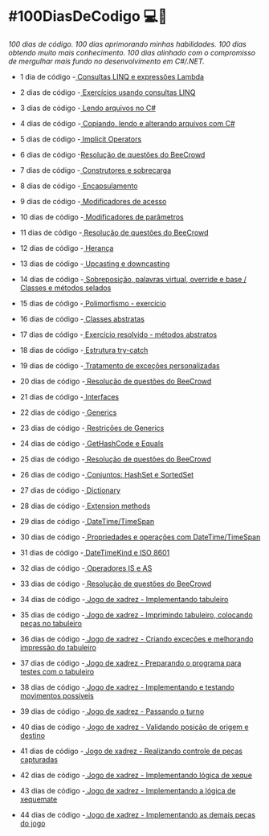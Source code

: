 # **#100DiasDeCodigo 💻📖**

*100 dias de código. 100 dias aprimorando minhas habilidades. 100 dias obtendo muito mais conhecimento. 100 dias alinhado com o compromisso de mergulhar mais fundo no desenvolvimento em C#/.NET.* 

* 1 dia de código -<a href="https://github.com/wilgoncalves/100DiasDeCodigo/blob/master/1DiaDeCodigo/1DiaDeCodigo/Program.cs"> Consultas LINQ e expressões Lambda</a>

* 2 dias de código -<a href="https://github.com/wilgoncalves/100DiasDeCodigo/blob/master/2DiasDeCodigo/2DiasDeCodigo/Program.cs"> Exercícios usando consultas LINQ</a>

* 3 dias de código -<a href="https://github.com/wilgoncalves/100DiasDeCodigo/blob/master/3DiasDeCodigo/3DiasDeCodigo/Program.cs"> Lendo arquivos no C#</a>

* 4 dias de código -<a href="https://github.com/wilgoncalves/100DiasDeCodigo/blob/master/4DiasDeCodigo/4DiasDeCodigo/Program.cs"> Copiando, lendo e alterando arquivos com C#</a>

* 5 dias de código -<a href="https://github.com/wilgoncalves/100DiasDeCodigo/blob/master/%23100DiasDeCodigo/5DiasDeCodigo/5DiasDeCodigo/Program.cs"> Implicit Operators</a>

* 6 dias de código -<a href="https://github.com/wilgoncalves/100DiasDeCodigo/blob/master/%23100DiasDeCodigo/6DiasDeCodigo/6DiasDeCodigo/Program.cs">Resolução de questões do BeeCrowd</a>

* 7 dias de código -<a href="https://github.com/wilgoncalves/100DiasDeCodigo/blob/master/%23100DiasDeCodigo/7DiasDeCodigo/7DiasDeCodigo/Program.cs"> Construtores e sobrecarga</a>

* 8 dias de código -<a href="https://github.com/wilgoncalves/100DiasDeCodigo/blob/master/%23100DiasDeCodigo/8DiasDeCodigo/8DiasDeCodigo/Produto.cs"> Encapsulamento</a>

* 9 dias de código -<a href="https://github.com/wilgoncalves/100DiasDeCodigo/blob/master/%23100DiasDeCodigo/9DiasDeCodigo/9DiasDeCodigo/Program.cs"> Modificadores de acesso</a>

* 10 dias de código -<a href="https://github.com/wilgoncalves/100DiasDeCodigo/blob/master/%23100DiasDeCodigo/10DiasDeCodigo/10DiasDeCodigo/Program.cs"> Modificadores de parâmetros</a>

* 11 dias de código -<a href="https://github.com/wilgoncalves/100DiasDeCodigo/blob/master/%23100DiasDeCodigo/11DiasDeCodigo/11DiasDeCodigo/Program.cs"> Resolução de questões do BeeCrowd</a>

* 12 dias de código -<a href="https://github.com/wilgoncalves/100DiasDeCodigo/blob/master/%23100DiasDeCodigo/12DiasDeCodigo/12DiasDeCodigo/Entities/Account.cs"> Herança</a>

* 13 dias de código -<a href="https://github.com/wilgoncalves/100DiasDeCodigo/blob/master/%23100DiasDeCodigo/12DiasDeCodigo/12DiasDeCodigo/Program.cs"> Upcasting e downcasting</a>

* 14 dias de código -<a href="https://github.com/wilgoncalves/100DiasDeCodigo/blob/master/%23100DiasDeCodigo/12DiasDeCodigo/12DiasDeCodigo/Entities/SavingsAccount.cs"> Sobreposição, palavras virtual, override e base / Classes e métodos selados</a>

* 15 dias de código -<a href="https://github.com/wilgoncalves/100DiasDeCodigo/blob/master/%23100DiasDeCodigo/15DiasDeCodigo/15DiasDeCodigo/Program.cs"> Polimorfismo - exercício</a>

* 16 dias de código -<a href="https://github.com/wilgoncalves/100DiasDeCodigo/blob/master/%23100DiasDeCodigo/16DiasDeCodigo/16DiasDeCodigo/Entities/Account.cs"> Classes abstratas</a>

* 17 dias de código -<a href="https://github.com/wilgoncalves/100DiasDeCodigo/blob/master/%23100DiasDeCodigo/17DiasDeCodigo/17DiasDeCodigo/Program.cs"> Exercício resolvido - métodos abstratos</a>

* 18 dias de código -<a href="https://github.com/wilgoncalves/100DiasDeCodigo/blob/master/%23100DiasDeCodigo/18DiasDeCodigo/18DiasDeCodigo/Program.cs"> Estrutura try-catch</a>

* 19 dias de código -<a href="https://github.com/wilgoncalves/100DiasDeCodigo/blob/master/%23100DiasDeCodigo/19DiasDeCodigo/19DiasDeCodigo/Program.cs"> Tratamento de exceções personalizadas</a>

* 20 dias de código -<a href="https://github.com/wilgoncalves/100DiasDeCodigo/blob/master/%23100DiasDeCodigo/20DiasDeCodigo/20DiasDeCodigo/Program.cs">
Resolução de questões do BeeCrowd</a>

* 21 dias de código -<a href="https://github.com/wilgoncalves/100DiasDeCodigo/blob/master/%23100DiasDeCodigo/21DiasDeCodigo/21DiasDeCodigo/Program.cs"> Interfaces</a>

* 22 dias de código -<a href="https://github.com/wilgoncalves/100DiasDeCodigo/blob/master/%23100DiasDeCodigo/22DiasDeCodigo/22DiasDeCodigo/Program.cs"> Generics</a>

* 23 dias de código -<a href="https://github.com/wilgoncalves/100DiasDeCodigo/blob/master/%23100DiasDeCodigo/23DiasDeCodigo/23DiasDeCodigo/Services/CalculationService.cs"> Restrições de Generics</a>

* 24 dias de código -<a href="https://github.com/wilgoncalves/100DiasDeCodigo/blob/master/%23100DiasDeCodigo/24DiasDeCodigo/24DiasDeCodigo/Program.cs"> GetHashCode e Equals</a>

* 25 dias de código -<a href="https://github.com/wilgoncalves/100DiasDeCodigo/blob/master/%23100DiasDeCodigo/25DiasDeCodigo/25DiasDeCodigo/Program.cs"> Resolução de questões do BeeCrowd</a>

* 26 dias de código -<a href="https://github.com/wilgoncalves/100DiasDeCodigo/blob/master/%23100DiasDeCodigo/26DiasDeCodigo/26DiasDeCodigo/Program.cs"> Conjuntos: HashSet e SortedSet</a>

* 27 dias de código -<a href="https://github.com/wilgoncalves/100DiasDeCodigo/blob/master/%23100DiasDeCodigo/27DiasDeCodigo/27DiasDeCodigo/Program.cs"> Dictionary</a>

* 28 dias de código -<a href="https://github.com/wilgoncalves/100DiasDeCodigo/blob/master/%23100DiasDeCodigo/28DiasDeCodigo/28DiasDeCodigo/Program.cs"> Extension methods</a>

* 29 dias de código -<a href="https://github.com/wilgoncalves/100DiasDeCodigo/blob/master/%23100DiasDeCodigo/29DiasDeCodigo/29DiasDeCodigo/Program.cs"> DateTime/TimeSpan</a>

* 30 dias de código -<a href="https://github.com/wilgoncalves/100DiasDeCodigo/blob/master/%23100DiasDeCodigo/30DiasDeCodigo/30DiasDeCodigo/Program.cs"> Propriedades e operações com DateTime/TimeSpan</a>

* 31 dias de código -<a href="https://github.com/wilgoncalves/100DiasDeCodigo/blob/master/%23100DiasDeCodigo/31DiasDeCodigo/31DiasDeCodigo/Program.cs"> DateTimeKind e ISO 8601</a>

* 32 dias de código -<a href="https://github.com/wilgoncalves/100DiasDeCodigo/blob/master/%23100DiasDeCodigo/32DiasDeCodigo/32DiasDeCodigo/Program.cs"> Operadores IS e AS</a>

* 33 dias de código -<a href="https://github.com/wilgoncalves/100DiasDeCodigo/blob/master/%23100DiasDeCodigo/33DiasDeCodigo/33DiasDeCodigo/Program.cs"> Resolução de questões do BeeCrowd</a>

* 34 dias de código -<a href="https://github.com/wilgoncalves/100DiasDeCodigo/tree/master/%23100DiasDeCodigo/xadrez-console/xadrez-console/tabuleiro"> Jogo de xadrez - Implementando tabuleiro</a>

* 35 dias de código -<a href="https://github.com/wilgoncalves/100DiasDeCodigo/blob/master/%23100DiasDeCodigo/xadrez-console/xadrez-console/Tela.cs"> Jogo de xadrez - Imprimindo tabuleiro, colocando peças no tabuleiro</a>

* 36 dias de código -<a href="https://github.com/wilgoncalves/100DiasDeCodigo/blob/master/%23100DiasDeCodigo/xadrez-console/xadrez-console/Tela.cs"> Jogo de xadrez - Criando exceções e melhorando impressão do tabuleiro</a>

* 37 dias de código -<a href="https://github.com/wilgoncalves/100DiasDeCodigo/blob/master/%23100DiasDeCodigo/xadrez-console/xadrez-console/xadrez/PartidaDeXadrez.cs"> Jogo de xadrez - Preparando o programa para testes com o tabuleiro</a>

* 38 dias de código -<a href="https://github.com/wilgoncalves/100DiasDeCodigo/blob/master/%23100DiasDeCodigo/xadrez-console/xadrez-console/Tela.cs"> Jogo de xadrez - Implementando e testando movimentos possíveis</a>

* 39 dias de código -<a href="https://github.com/wilgoncalves/100DiasDeCodigo/blob/master/%23100DiasDeCodigo/xadrez-console/xadrez-console/xadrez/PartidaDeXadrez.cs"> Jogo de xadrez - Passando o turno</a>

* 40 dias de código -<a href="https://github.com/wilgoncalves/100DiasDeCodigo/blob/master/%23100DiasDeCodigo/xadrez-console/xadrez-console/xadrez/PartidaDeXadrez.cs"> Jogo de xadrez - Validando posição de origem e destino</a>

* 41 dias de código -<a href="https://github.com/wilgoncalves/100DiasDeCodigo/blob/master/%23100DiasDeCodigo/xadrez-console/xadrez-console/Tela.cs"> Jogo de xadrez - Realizando controle de peças capturadas</a>

* 42 dias de código -<a href="https://github.com/wilgoncalves/100DiasDeCodigo/blob/master/%23100DiasDeCodigo/xadrez-console/xadrez-console/xadrez/PartidaDeXadrez.cs"> Jogo de xadrez - Implementando lógica de xeque</a>

* 43 dias de código -<a href="https://github.com/wilgoncalves/100DiasDeCodigo/blob/master/%23100DiasDeCodigo/xadrez-console/xadrez-console/xadrez/PartidaDeXadrez.cs"> Jogo de xadrez - Implementando a lógica de xequemate</a>

* 44 dias de código -<a href="https://github.com/wilgoncalves/100DiasDeCodigo/tree/master/%23100DiasDeCodigo/xadrez-console/xadrez-console/xadrez"> Jogo de xadrez - Implementando as demais peças do jogo</a>